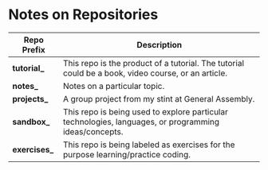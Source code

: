 # Notes on Repositories


Repo Prefix    | Description
-------------- | ----------------------------------------------------------------------------------------------------
**tutorial_**  | This repo is the product of a tutorial. The tutorial could be a book, video course, or an article. 
**notes_**     | Notes on a particular topic. 
**projects_**  | A group project from my stint at General Assembly. 
**sandbox_**   | This repo is being used to explore particular technologies, languages, or programming ideas/concepts. 
**exercises_** | This repo is being labeled as exercises for the purpose learning/practice coding.
